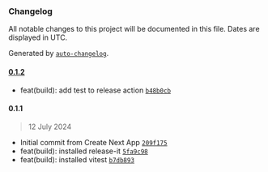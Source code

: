 ### Changelog

All notable changes to this project will be documented in this file. Dates are displayed in UTC.

Generated by [`auto-changelog`](https://github.com/CookPete/auto-changelog).

#### [0.1.2](https://github.com/kub3dev/kub3-app/compare/0.1.1...0.1.2)

- feat(build): add test to release action [`b48b0cb`](https://github.com/kub3dev/kub3-app/commit/b48b0cba36b3f2089ec577a6ac84c53d97c98844)

#### 0.1.1

> 12 July 2024

- Initial commit from Create Next App [`209f175`](https://github.com/kub3dev/kub3-app/commit/209f175979846da51b0fdb0a26d143a303cd403b)
- feat(build): installed release-it [`5fa9c98`](https://github.com/kub3dev/kub3-app/commit/5fa9c983bbba8c00c483c731b32f95a2e3b52ec4)
- feat(build): installed vitest [`b7db893`](https://github.com/kub3dev/kub3-app/commit/b7db893102a3e7a6a12c566011f3a5ef578c6aac)

